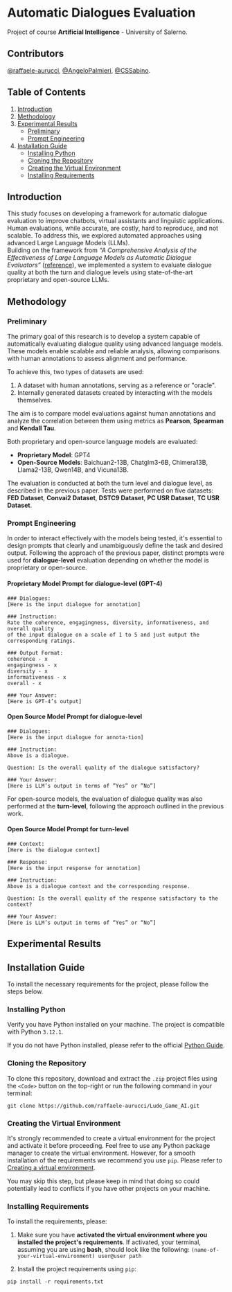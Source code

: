# Automatic Dialogues Evaluation

Project of course **Artificial Intelligence** - University of Salerno.

## Contributors
[@raffaele-aurucci](https://github.com/raffaele-aurucci), [@AngeloPalmieri](https://github.com/AngeloPalmieri), [@CSSabino](https://github.com/CSSabino).

## Table of Contents

1. [Introduction](#introduction)
2. [Methodology](#methodology)
3. [Experimental Results](#experimental-results)
   - [Preliminary](#preliminary)
   - [Prompt Engineering](#prompt-engineering)
4. [Installation Guide](#installation-guide)
   - [Installing Python](#installing-python)
   - [Cloning the Repository](#cloning-the-repository)
   - [Creating the Virtual Environment](#creating-the-virtual-environment)
   - [Installing Requirements](#installing-requirements)

## Introduction
This study focuses on developing a framework for automatic dialogue evaluation to improve chatbots, virtual assistants and linguistic applications. Human evaluations, while accurate, are costly, hard to reproduce, and not scalable. To address this, we explored automated approaches using advanced Large Language Models (LLMs).  
Building on the framework from *“A Comprehensive Analysis of the Effectiveness of Large Language Models as Automatic Dialogue Evaluators”* ([reference](https://arxiv.org/abs/2312.15407)), we implemented a system to evaluate dialogue quality at both the turn and dialogue levels using state-of-the-art proprietary and open-source LLMs.

## Methodology

### Preliminary
The primary goal of this research is to develop a system capable of automatically evaluating dialogue quality using advanced language models. These models enable scalable and reliable analysis, allowing comparisons with human annotations to assess alignment and performance.

To achieve this, two types of datasets are used:
1. A dataset with human annotations, serving as a reference or "oracle".
2. Internally generated datasets created by interacting with the models themselves.

The aim is to compare model evaluations against human annotations and analyze the correlation between them using metrics as **Pearson**, **Spearman** and **Kendall Tau**.  

Both proprietary and open-source language models are evaluated:
- **Proprietary Model**: GPT4
- **Open-Source Models**: Baichuan2-13B, Chatglm3-6B, Chimera13B, Llama2-13B, Qwen14B, and Vicuna13B.


The evaluation is conducted at both the turn level and dialogue level, as described in the previous paper. Tests were performed on five datasets: 
**FED Dataset**, **Convai2 Dataset**, **DSTC9 Dataset**, **PC USR Dataset**, **TC USR Dataset**.

### Prompt Engineering
In order to interact effectively with the models being tested, it's essential to design prompts that clearly and unambiguously define the task and desired output. Following the approach of the previous paper, distinct prompts were used for **dialogue-level** evaluation depending on whether the model is proprietary or open-source.

#### Proprietary Model Prompt for dialogue-level (GPT-4)
```text
### Dialogues:
[Here is the input dialogue for annotation]

### Instruction:
Rate the coherence, engagingness, diversity, informativeness, and overall quality 
of the input dialogue on a scale of 1 to 5 and just output the corresponding ratings.

### Output Format:
coherence - x  
engagingness - x  
diversity - x  
informativeness - x  
overall - x  

### Your Answer:
[Here is GPT-4’s output]
```

#### Open Source Model Prompt for dialogue-level
```text
### Dialogues:
[Here is the input dialogue for annota-tion]

### Instruction:
Above is a dialogue.

Question: Is the overall quality of the dialogue satisfactory?

### Your Answer:
[Here is LLM’s output in terms of ”Yes” or ”No”]
```


For open-source models, the evaluation of dialogue quality was also performed at the **turn-level**, following the approach outlined in the previous work.
#### Open Source Model Prompt for turn-level
```text
### Context:
[Here is the dialogue context]

### Response:
[Here is the input response for annotation]

### Instruction:
Above is a dialogue context and the corresponding response.

Question: Is the overall quality of the response satisfactory to the context?

### Your Answer:
[Here is LLM’s output in terms of “Yes” or “No”]
```

## Experimental Results

## Installation Guide
To install the necessary requirements for the project, please follow the steps below.

### Installing Python
Verify you have Python installed on your machine. The project is compatible with Python `3.12.1`.

If you do not have Python installed, please refer to the official [Python Guide](https://www.python.org/downloads/).

### Cloning the Repository 
To clone this repository, download and extract the `.zip` project files using the `<Code>` button on the top-right or run the following command in your terminal:
```shell 
git clone https://github.com/raffaele-aurucci/Ludo_Game_AI.git
```

### Creating the Virtual Environment 
It's strongly recommended to create a virtual environment for the project and activate it before proceeding. 
Feel free to use any Python package manager to create the virtual environment. However, for a smooth installation of the requirements we recommend you use `pip`. Please refer to [Creating a virtual environment](https://packaging.python.org/en/latest/guides/installing-using-pip-and-virtual-environments/#creating-a-virtual-environment).

You may skip this step, but please keep in mind that doing so could potentially lead to conflicts if you have other projects on your machine. 
### Installing Requirements
To install the requirements, please: 
1. Make sure you have **activated the virtual environment where you installed the project's requirements**. If activated, your terminal, assuming you are using **bash**, should look like the following: ``(name-of-your-virtual-environment) user@user path``

2. Install the project requirements using `pip`:
```shell 
pip install -r requirements.txt
```
